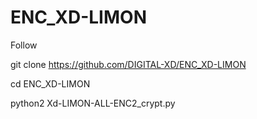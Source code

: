 # ENC_XD-LIMON
Follow


git clone https://github.com/DIGITAL-XD/ENC_XD-LIMON


cd ENC_XD-LIMON


python2 Xd-LIMON-ALL-ENC2_crypt.py
